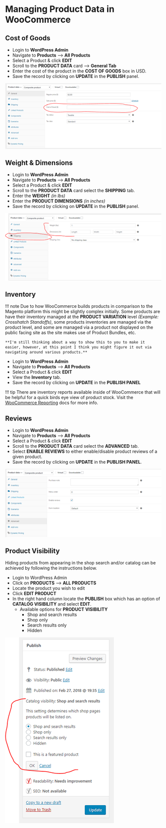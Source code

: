 # Managing Product Data in WooCommerce


## Cost of Goods

* Login to **WordPress Admin**
* Navigate to **Products** --> **All Products**
* Select a Product & click **EDIT**
* Scroll to the **PRODUCT DATA** card --> **General Tab**
* Enter the cost of the product in the **COST OF GOODS** box in USD.
* Save the record by clicking on **UPDATE** in the **PUBLISH** panel.

![Cost of goods](../images/cost-of-goods-product-data.png)


## Weight & Dimensions

* Login to **WordPress Admin**
* Navigate to **Products** --> **All Products**
* Select a Product & click **EDIT**
* Scroll to the **PRODUCT DATA** card select the **SHIPPING** tab.
* Enter the **WEIGHT** *(in lbs)*
* Enter the **PRODUCT DIMENSIONS** *(in inches)*
* Save the record by clicking on **UPDATE** in the **PUBLISH** panel.

![Weight & Dimensions](../images/weight-dimensions.png)


## Inventory

!!! note
 	Due to how WooCommerce builds products in comparison to the Magento platform this might be slightly complex initially. Some products are have their inventory managed at the **PRODUCT VARIATION** level *(Example: Crosshatch Standoffs)*, some products inventories are managed via the product level, and some are managed via a product not displayed on the public facing site as the site makes use of Product Bundles, etc. 

 	**I'm still thinking about a way to show this to you to make it easier, however, at this point I think you might figure it out via navigating around various products.** 

* Login to **WordPress Admin**
* Navigate to **Products** --> **All Products**
* Select a Product & click **EDIT**
* View the **Inventory** tab.
* Save the record by clicking on **UPDATE** in the **PUBLISH PANEL** 

!!! tip
	There are inventory reports available inside of WooCommerce that will be helpful for a quick birds eye view of product stock. Visit the [WooCommerce Reporting](https://brianjking.github.io/1upkeyboard-docs/woocommerce/woo-reporting/) docs for more info.

## Reviews

* Login to **WordPress Admin**
* Navigate to **Products** --> **All Products**
* Select a Product & click **EDIT**
* Scroll to the **PRODUCT DATA** card select the **ADVANCED** tab.
* Select **ENABLE REVIEWS** to either enable/disable product reviews of a given product.
* Save the record by clicking on **UPDATE** in the **PUBLISH PANEL**.

![Enable Product Reviews](../images/enable-reviews.png)


## Product Visibility

Hiding products from appearing in the shop search and/or catalog can be achieved by following the instructions below.

* Login to WordPress Admin
* Click on **PRODUCTS** --> **ALL PRODUCTS** 
* Locate the product you wish to edit
* Click **EDIT PRODUCT**
* In the right hand column locate the **PUBLISH** box which has an option of **CATALOG VISIBILITY** and select **EDIT**.
	* Available options for **PRODUCT VISIBILITY**  
		* Shop and search results
		* Shop only
		* Search results only
		* Hidden 

![Enable Product Reviews](../images/product-visibility.png)

